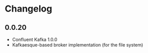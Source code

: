# Changelog

## 0.0.20
* Confluent Kafka 1.0.0
* Kafkaesque-based broker implementation (for the file system)
